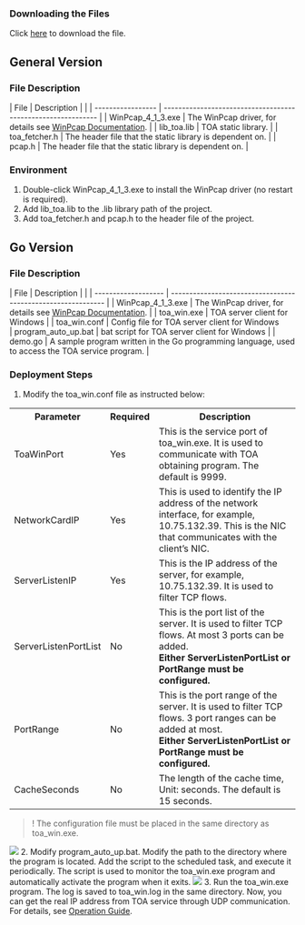 ### Downloading the Files
Click [here](https://main.qcloudimg.com/raw/037dee0e98e30eb15055645ff0a48694.zip) to download the file.

## General Version
### File Description

| File               | Description |                                                         |
| ----------------- | ------------------------------------------------------------ |
| WinPcap_4_1_3.exe | The WinPcap driver, for details see [WinPcap Documentation](https://www.winpcap.org/). |
| lib_toa.lib       | TOA static library.                                                    |
| toa_fetcher.h     | The header file that the static library is dependent on.                                           |
| pcap.h            | The header file that the static library is dependent on.                                           |

### Environment
1. Double-click WinPcap_4_1_3.exe to install the WinPcap driver (no restart is required).
2. Add lib_toa.lib to the .lib library path of the project.
3. Add toa_fetcher.h and pcap.h to the header file of the project.

## Go Version
### File Description

| File                 | Description |                                                         |
| ------------------- | ------------------------------------------------------------ |
| WinPcap_4_1_3.exe   | The WinPcap driver, for details see [WinPcap Documentation](https://www.winpcap.org/). |
| toa_win.exe         | TOA server client for Windows                            |
| toa_win.conf        | Config file for TOA server client for Windows    
| program_auto_up.bat | bat script for TOA server client for Windows                              |
| demo.go             | A sample program written in the Go programming language, used to access the TOA service program.                    |

### Deployment Steps
1. Modify the toa_win.conf file as instructed below: 
<table>
<tr>
<th>Parameter</th><th>Required</th><th>Description</th>
</tr>
<tr>
<td>ToaWinPort</td><td> Yes </td><td> This is the service port of toa_win.exe. It is used to communicate with TOA obtaining program. The default is 9999.</td>
</tr>
<tr>
<td>NetworkCardIP</td><td> Yes </td><td> This is used to identify the IP address of the network interface, for example, 10.75.132.39. This is the NIC that communicates with the client’s NIC.</td>
</tr>
<tr>
<td>ServerListenIP</td><td> Yes </td><td> This is the IP address of the server, for example, 10.75.132.39. It is used to filter TCP flows.</td>
</tr>
<tr>
<td>ServerListenPortList</td><td> No </td><td> This is the port list of the server. It is used to filter TCP flows. At most 3 ports can be added.<br><b> Either ServerListenPortList or PortRange must be configured.</b></td>
</tr>
<tr>
<td>PortRange</td><td> No </td><td> This is the port range of the server. It is used to filter TCP flows. 3 port ranges can be added at most.<br><b> Either ServerListenPortList or PortRange must be configured.</b></td>
</tr>
<tr>
<td>CacheSeconds</td><td> No </td><td> The length of the cache time, Unit: seconds. The default is 15 seconds. </td>
</tr>
</table>

 >! The configuration file must be placed in the same directory as toa_win.exe.
 
 ![](https://main.qcloudimg.com/raw/d53c1cb161f45c9ad75789ac1c832af6.png)
2. Modify program_auto_up.bat.
Modify the path to the directory where the program is located. Add the script to the scheduled task, and execute it periodically. The script is used to monitor the toa_win.exe program and automatically activate the program when it exits.
![](https://main.qcloudimg.com/raw/046bbd4282aa51f85baa6879de8586d4.png)
3. Run the toa_win.exe program. The log is saved to toa_win.log in the same directory. Now, you can get the real IP address from TOA service through UDP communication. For details, see [Operation Guide](https://cloud.tencent.com/document/product/608/17670).
